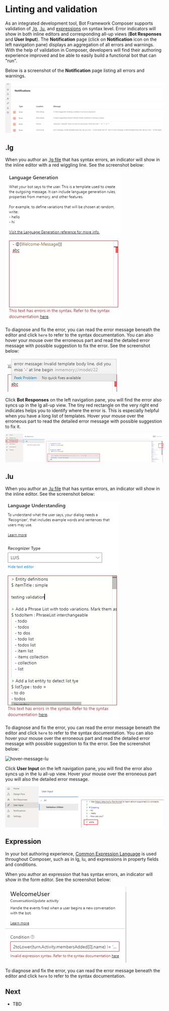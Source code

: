 # Linting and validation

As an integrated development tool, Bot Framework Composer supports validation of [.lg](https://github.com/microsoft/BotBuilder-Samples/blob/master/experimental/language-generation/docs/lg-file-format.md), [.lu](https://github.com/Microsoft/botbuilder-tools/blob/master/packages/Ludown/docs/lu-file-format.md), and [expressions](https://github.com/microsoft/BotBuilder-Samples/tree/master/experimental/common-expression-language) on syntax level. Error indicators will show in both inline editors and corresponding all-up views (**Bot Responses** and **User Input**). The **Notification** page (click on **Notification** icon on the left navigation pane) displays an aggregation of all errors and warnings. With the help of validation in Composer, developers will find their authoring experience improved and be able to easily build a functional bot that can "run". 

Below is a screenshot of the **Notification** page listing all errors and warnings.  

![notification-all-up-view](./media/validation/notification-all-up-view.png)

## .lg
When you author an [.lg file](https://github.com/microsoft/BotBuilder-Samples/blob/master/experimental/language-generation/docs/lg-file-format.md) that has syntax errors, an indicator will show in the inline editor with a red wiggling line. See the screenshot below: 

![inline-error-lg](./media/validation/inline-error-lg.png)

To diagnose and fix the error, you can read the error message beneath the editor and click `here` to refer to the syntax documentation. You can also hover your mouse over the erroneous part and read the detailed error message with possible suggestion to fix the error. See the screenshot below: 

![hover-message-lg](./media/validation/hover-message-lg.png)

Click **Bot Responses** on the left navigation pane, you will find the error also syncs up in the lg all-up view. The tiny red rectangle on the very right end indicates helps you to identify where the error is. This is especially helpful when you have a long list of templates. Hover your mouse over the erroneous part to read the detailed error message with possible suggestion to fix it. 

![lg-all-up-view](./media/validation/lg-all-up-view.png)


## .lu
When you author an [.lu file](https://github.com/Microsoft/botbuilder-tools/blob/master/packages/Ludown/docs/lu-file-format.md) that has syntax errors, an indicator will show in the inline editor. See the screenshot below: 

![inline-error-lu](./media/validation/inline-error-lu.png)

To diagnose and fix the error, you can read the error message beneath the editor and click `here` to refer to the syntax documentation. You can also hover your mouse over the erroneous part and read the detailed error message with possible suggestion to fix the error. See the screenshot below: 

![hover-message-lu](./media/validation/hover-message-lu.png)

Click **User Input** on the left navigation pane, you will find the error also syncs up in the lu all-up view. Hover your mouse over the erroneous part you will also the detailed error message. 

![lu-all-up-view](./media/validation/lu-all-up-view.png)


## Expression
In your bot authoring experience, [Common Expression Language](https://github.com/microsoft/BotBuilder-Samples/tree/master/experimental/common-expression-language) is used throughout Composer, such as in lg, lu, and expressions in property fields and conditions.  

When you author an expression that has syntax errors, an indicator will show in the form editor. See the screenshot below: 

![expression-error-in-form](./media/validation/expression-error-in-form.png)

To diagnose and fix the error, you can read the error message beneath the editor and click `here` to refer to the syntax documentation. 

## Next 
- TBD




